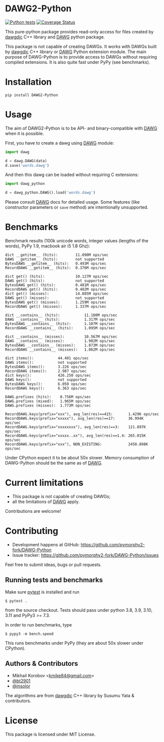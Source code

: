 # DAWG2-Python

[![Python tests](https://github.com/pymorphy2-fork/DAWG-Python/actions/workflows/python-tests.yml/badge.svg)](https://github.com/pymorphy2-fork/DAWG-Python/actions/workflows/python-tests.yml)
[![Coverage Status](https://coveralls.io/repos/github/pymorphy2-fork/DAWG-Python/badge.svg?branch=master)](https://coveralls.io/github/pymorphy2-fork/DAWG-Python?branch=master)

This pure-python package provides read-only access for files created by
[dawgdic][1] C++ library and
[DAWG][2] python package.

This package is not capable of creating DAWGs. It works with DAWGs built
by [dawgdic][1] C++ library or
[DAWG][2] Python extension module. The main
purpose of DAWG-Python is to provide access to DAWGs without
requiring compiled extensions. It is also quite fast under PyPy (see
benchmarks).

# Installation

```commandline
pip install DAWG2-Python
```
# Usage

The aim of DAWG2-Python is to be API- and binary-compatible with
[DAWG][2] when it is possible.

First, you have to create a dawg using
[DAWG][2] module:

```python
import dawg

d = dawg.DAWG(data)
d.save('words.dawg')
```
And then this dawg can be loaded without requiring C extensions:

```python
import dawg_python

d = dawg_python.DAWG().load('words.dawg')
```
Please consult [DAWG][2] docs for detailed
usage. Some features (like constructor parameters or `save` method) are
intentionally unsupported.

# Benchmarks

Benchmark results (100k unicode words, integer values (lengths of the
words), PyPy 1.9, macbook air i5 1.8 Ghz):

    dict __getitem__ (hits):        11.090M ops/sec
    DAWG __getitem__ (hits):        not supported
    BytesDAWG __getitem__ (hits):   0.493M ops/sec
    RecordDAWG __getitem__ (hits):  0.376M ops/sec

    dict get() (hits):              10.127M ops/sec
    DAWG get() (hits):              not supported
    BytesDAWG get() (hits):         0.481M ops/sec
    RecordDAWG get() (hits):        0.402M ops/sec
    dict get() (misses):            14.885M ops/sec
    DAWG get() (misses):            not supported
    BytesDAWG get() (misses):       1.259M ops/sec
    RecordDAWG get() (misses):      1.337M ops/sec

    dict __contains__ (hits):           11.100M ops/sec
    DAWG __contains__ (hits):           1.317M ops/sec
    BytesDAWG __contains__ (hits):      1.107M ops/sec
    RecordDAWG __contains__ (hits):     1.095M ops/sec

    dict __contains__ (misses):         10.567M ops/sec
    DAWG __contains__ (misses):         1.902M ops/sec
    BytesDAWG __contains__ (misses):    1.873M ops/sec
    RecordDAWG __contains__ (misses):   1.862M ops/sec

    dict items():           44.401 ops/sec
    DAWG items():           not supported
    BytesDAWG items():      3.226 ops/sec
    RecordDAWG items():     2.987 ops/sec
    dict keys():            426.250 ops/sec
    DAWG keys():            not supported
    BytesDAWG keys():       6.050 ops/sec
    RecordDAWG keys():      6.363 ops/sec

    DAWG.prefixes (hits):    0.756M ops/sec
    DAWG.prefixes (mixed):   1.965M ops/sec
    DAWG.prefixes (misses):  1.773M ops/sec

    RecordDAWG.keys(prefix="xxx"), avg_len(res)==415:       1.429K ops/sec
    RecordDAWG.keys(prefix="xxxxx"), avg_len(res)==17:      36.994K ops/sec
    RecordDAWG.keys(prefix="xxxxxxxx"), avg_len(res)==3:    121.897K ops/sec
    RecordDAWG.keys(prefix="xxxxx..xx"), avg_len(res)==1.4: 265.015K ops/sec
    RecordDAWG.keys(prefix="xxx"), NON_EXISTING:            2450.898K ops/sec

Under CPython expect it to be about 50x slower. Memory consumption of
DAWG-Python should be the same as of
[DAWG][2].

# Current limitations

- This package is not capable of creating DAWGs;
- all the limitations of [DAWG][2] apply.

Contributions are welcome!

# Contributing

- Development happens at GitHub: <https://github.com/pymorphy2-fork/DAWG-Python>
- Issue tracker: <https://github.com/pymorphy2-fork/DAWG-Python/issues>

Feel free to submit ideas, bugs or pull requests.

## Running tests and benchmarks

Make sure [pytest][3] is installed and run

```commandline
$ pytest .
```
from the source checkout. Tests should pass under python 3.8, 3.9, 3.10, 3.11 and PyPy3 \>= 7.3.

In order to run benchmarks, type

```commandline
$ pypy3 -m bench.speed
```
This runs benchmarks under PyPy (they are about 50x slower under
CPython).

## Authors & Contributors

- Mikhail Korobov \<kmike84@gmail.com\>
- [@bt2901](https://github.com/bt2901)
- [@insolor](https://github.com/insolor)

The algorithms are from [dawgdic][1]
C++ library by Susumu Yata & contributors.

# License

This package is licensed under MIT License.

[1]: https://code.google.com/p/dawgdic/
[2]: https://github.com/pymorphy2-fork/DAWG
[3]: https://docs.pytest.org/en/7.4.x/getting-started.html
